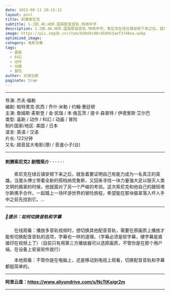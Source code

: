 ```yaml
---
date: 2023-08-11 20:15:11
layout: post
title: 刺猬索尼克
subtitle: 1-2部.4K.HDR.国英配音音轨.特效中字
description: 1-2部.4K.HDR.国英配音音轨.特效中字。索尼克在绿丘镇安顿下来之后，就急着要证明自己有能力成为一名真正的英雄。当蛋头博士带着全新的搭档纳克鲁斯，又回来寻找一块力量强大足以毁灭人类文明的翡翠的时候，他就面对了另一个严峻的考验......
image: https://pic.imgdb.cn/item/650d4c90c458853aef3748ea.webp
optimized_image: 
category: 电影合集
tags:
  - 喜剧
  - 科幻
  - 动作
  - 动画
  - 冒险
author: 对酒当歌
paginate: true
---
```


---

导演: 杰夫·福勒  
编剧: 帕特里克·凯西 / 乔什·米勒 / 约翰·惠廷顿  
主演: 詹姆斯·麦斯登 / 金·凯瑞 / 本·施瓦茨 / 提卡·森普特 / 伊德里斯·艾尔巴  
类型: 喜剧 / 动作 / 科幻 / 动画 / 冒险  
制片国家/地区: 美国 / 日本  
语言: 英语 / 汉语  
片长: 122分钟  
又名: 超音鼠大电影(港) / 音速小子(台)  

---

#### 刺猬索尼克2  剧情简介 · · · · · ·

　　索尼克在绿丘镇安顿下来之后，就急着要证明自己有能力成为一名真正的英雄。当蛋头博士带着全新的搭档纳克鲁斯，又回来寻找一块力量强大足以毁灭人类文明的翡翠的时候，他就面对了另一个严峻的考验。这次索尼克和他自己的跟班塔尔斯携手合作，一起踏上一场环游世界的冒险旅程，希望能在那块翡翠落入坏人手中之前先找到它。...

---

##### 🔔提示：如何切换音轨和字幕

　　在线观看：播放多音轨视频时，想切换其他配音音轨，需要在原画质上播放才能有切换配音音轨的选项，字幕也一样的道理。（字幕必须是软字幕，硬字幕是直接印在视频上了）（目前只有用第三方播放器可以选原画质，不管你是在那个用户端，在设备上安装软件就行）

　　本地观看：不管你是在电脑上，还是移动到电视上观看，切换配音音轨和字幕都挺简单的。

---

**阿里云盘：<https://www.aliyundrive.com/s/NcTtKaigr2m>**

---
